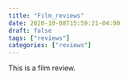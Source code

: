 ```yaml
---
title: "Film_reviews"
date: 2020-10-08T15:59:21-04:00
draft: false
tags: ["reviews"]
categories: ["reviews"]
---
```

This is a film review.
